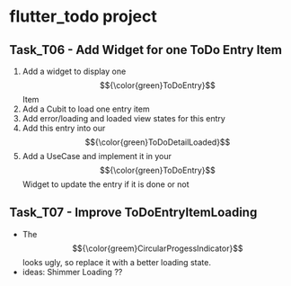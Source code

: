 # flutter_todo  project 



##  Task_T06   - Add Widget for one ToDo Entry Item

1.  Add a widget to display one $${\color{green}ToDoEntry}$$ Item
2.  Add a Cubit to load one entry item
3.  Add error/loading and loaded view states for this entry
4.  Add this entry into our $${\color{green}ToDoDetailLoaded}$$
5.  Add a UseCase and implement it in your $${\color{green}ToDoEntry}$$  Widget to update the entry if it is done or not


##  Task_T07   -  Improve ToDoEntryItemLoading 
- The $${\color{greem}CircularProgessIndicator}$$ looks ugly, so replace it with a better  loading state.
- ideas: Shimmer Loading ?? 
